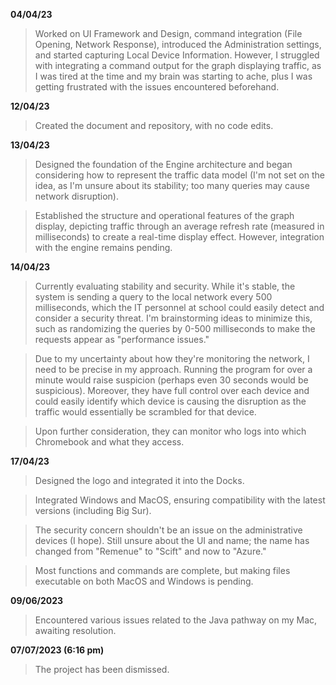 **04/04/23**

> Worked on UI Framework and Design, command integration (File Opening, Network Response), introduced the Administration settings, and started capturing Local Device Information. However, I struggled with integrating a command output for the graph displaying traffic, as I was tired at the time and my brain was starting to ache, plus I was getting frustrated with the issues encountered beforehand.

**12/04/23**

> Created the document and repository, with no code edits.

**13/04/23**

> Designed the foundation of the Engine architecture and began considering how to represent the traffic data model (I'm not set on the idea, as I'm unsure about its stability; too many queries may cause network disruption).

> Established the structure and operational features of the graph display, depicting traffic through an average refresh rate (measured in milliseconds) to create a real-time display effect. However, integration with the engine remains pending.

**14/04/23**

> Currently evaluating stability and security. While it's stable, the system is sending a query to the local network every 500 milliseconds, which the IT personnel at school could easily detect and consider a security threat. I'm brainstorming ideas to minimize this, such as randomizing the queries by 0-500 milliseconds to make the requests appear as "performance issues."

> Due to my uncertainty about how they're monitoring the network, I need to be precise in my approach. Running the program for over a minute would raise suspicion (perhaps even 30 seconds would be suspicious). Moreover, they have full control over each device and could easily identify which device is causing the disruption as the traffic would essentially be scrambled for that device.

> Upon further consideration, they can monitor who logs into which Chromebook and what they access.

**17/04/23**

> Designed the logo and integrated it into the Docks.

> Integrated Windows and MacOS, ensuring compatibility with the latest versions (including Big Sur).

> The security concern shouldn't be an issue on the administrative devices (I hope). Still unsure about the UI and name; the name has changed from "Remenue" to "Scift" and now to "Azure."

> Most functions and commands are complete, but making files executable on both MacOS and Windows is pending.

**09/06/2023**

> Encountered various issues related to the Java pathway on my Mac, awaiting resolution.

**07/07/2023 (6:16 pm)**

> The project has been dismissed.

